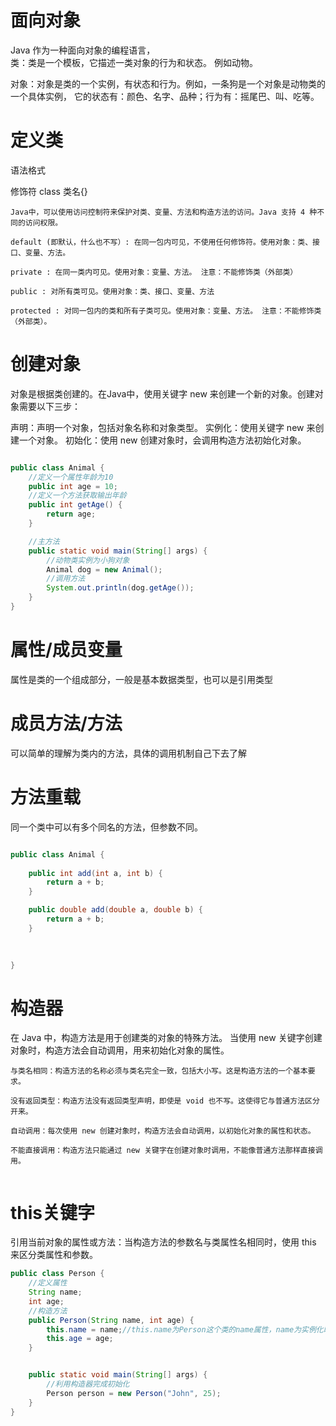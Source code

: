 # 面向对象
Java 作为一种面向对象的编程语言，  
类：类是一个模板，它描述一类对象的行为和状态。 例如动物。

对象：对象是类的一个实例，有状态和行为。例如，一条狗是一个对象是动物类的一个具体实例，
它的状态有：颜色、名字、品种；行为有：摇尾巴、叫、吃等。

# 定义类
语法格式  

修饰符 class 类名{}  
```
Java中，可以使用访问控制符来保护对类、变量、方法和构造方法的访问。Java 支持 4 种不同的访问权限。

default (即默认，什么也不写）: 在同一包内可见，不使用任何修饰符。使用对象：类、接口、变量、方法。

private : 在同一类内可见。使用对象：变量、方法。 注意：不能修饰类（外部类）

public : 对所有类可见。使用对象：类、接口、变量、方法

protected : 对同一包内的类和所有子类可见。使用对象：变量、方法。 注意：不能修饰类（外部类）。
```

# 创建对象
对象是根据类创建的。在Java中，使用关键字 new 来创建一个新的对象。创建对象需要以下三步：

声明：声明一个对象，包括对象名称和对象类型。
实例化：使用关键字 new 来创建一个对象。
初始化：使用 new 创建对象时，会调用构造方法初始化对象。

```java

public class Animal {
    //定义一个属性年龄为10
    public int age = 10;
    //定义一个方法获取输出年龄
    public int getAge() {
        return age;
    }

    //主方法
    public static void main(String[] args) {
        //动物类实例为小狗对象
        Animal dog = new Animal();
        //调用方法
        System.out.println(dog.getAge());
    }
}
```

# 属性/成员变量
属性是类的一个组成部分，一般是基本数据类型，也可以是引用类型
# 成员方法/方法
可以简单的理解为类内的方法，具体的调用机制自己下去了解

# 方法重载  
同一个类中可以有多个同名的方法，但参数不同。

```java 

public class Animal {
    
    public int add(int a, int b) {
        return a + b;
    }

    public double add(double a, double b) {
        return a + b;
    }

    
    
}
```
# 构造器
在 Java 中，构造方法是用于创建类的对象的特殊方法。
当使用 new 关键字创建对象时，构造方法会自动调用，用来初始化对象的属性。
```
与类名相同：构造方法的名称必须与类名完全一致，包括大小写。这是构造方法的一个基本要求。

没有返回类型：构造方法没有返回类型声明，即使是 void 也不写。这使得它与普通方法区分开来。

自动调用：每次使用 new 创建对象时，构造方法会自动调用，以初始化对象的属性和状态。

不能直接调用：构造方法只能通过 new 关键字在创建对象时调用，不能像普通方法那样直接调用。


```
# this关键字

引用当前对象的属性或方法：当构造方法的参数名与类属性名相同时，使用 this 来区分类属性和参数。

```java
public class Person {
    //定义属性
    String name;
    int age;
    //构造方法
    public Person(String name, int age) {
        this.name = name;//this.name为Person这个类的name属性，name为实例化时传入的参数
        this.age = age;
    }


    public static void main(String[] args) {
        //利用构造器完成初始化
        Person person = new Person("John", 25);
    }
}

```